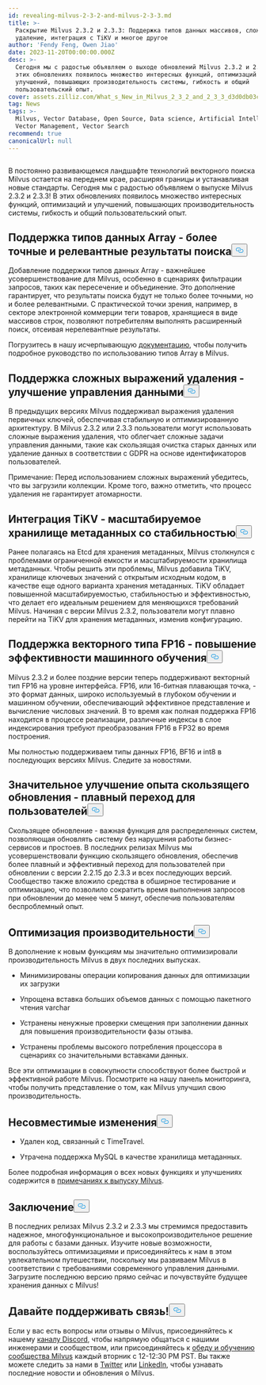 ```yaml
---
id: revealing-milvus-2-3-2-and-milvus-2-3-3.md
title: >-
  Раскрытие Milvus 2.3.2 и 2.3.3: Поддержка типов данных массивов, сложное
  удаление, интеграция с TiKV и многое другое
author: 'Fendy Feng, Owen Jiao'
date: 2023-11-20T00:00:00.000Z
desc: >-
  Сегодня мы с радостью объявляем о выходе обновлений Milvus 2.3.2 и 2.3.3! В
  этих обновлениях появилось множество интересных функций, оптимизаций и
  улучшений, повышающих производительность системы, гибкость и общий
  пользовательский опыт.
cover: assets.zilliz.com/What_s_New_in_Milvus_2_3_2_and_2_3_3_d3d0db03c3.png
tag: News
tags: >-
  Milvus, Vector Database, Open Source, Data science, Artificial Intelligence,
  Vector Management, Vector Search
recommend: true
canonicalUrl: null
---
```

<p>
  <span class="img-wrapper">
    <img translate="no" src="https://assets.zilliz.com/What_s_New_in_Milvus_2_3_2_and_2_3_3_d3d0db03c3.png" alt="" class="doc-image" id="" />
    <span></span>
  </span>
</p>
<p>В постоянно развивающемся ландшафте технологий векторного поиска Milvus остается на переднем крае, расширяя границы и устанавливая новые стандарты. Сегодня мы с радостью объявляем о выпуске Milvus 2.3.2 и 2.3.3! В этих обновлениях появилось множество интересных функций, оптимизаций и улучшений, повышающих производительность системы, гибкость и общий пользовательский опыт.</p>
<h2 id="Support-for-Array-data-types---making-search-results-more-accurate-and-relevant" class="common-anchor-header">Поддержка типов данных Array - более точные и релевантные результаты поиска<button data-href="#Support-for-Array-data-types---making-search-results-more-accurate-and-relevant" class="anchor-icon" translate="no">
      <svg translate="no"
        aria-hidden="true"
        focusable="false"
        height="20"
        version="1.1"
        viewBox="0 0 16 16"
        width="16"
      >
        <path
          fill="#0092E4"
          fill-rule="evenodd"
          d="M4 9h1v1H4c-1.5 0-3-1.69-3-3.5S2.55 3 4 3h4c1.45 0 3 1.69 3 3.5 0 1.41-.91 2.72-2 3.25V8.59c.58-.45 1-1.27 1-2.09C10 5.22 8.98 4 8 4H4c-.98 0-2 1.22-2 2.5S3 9 4 9zm9-3h-1v1h1c1 0 2 1.22 2 2.5S13.98 12 13 12H9c-.98 0-2-1.22-2-2.5 0-.83.42-1.64 1-2.09V6.25c-1.09.53-2 1.84-2 3.25C6 11.31 7.55 13 9 13h4c1.45 0 3-1.69 3-3.5S14.5 6 13 6z"
        ></path>
      </svg>
    </button></h2><p>Добавление поддержки типов данных Array - важнейшее усовершенствование для Milvus, особенно в сценариях фильтрации запросов, таких как пересечение и объединение. Это дополнение гарантирует, что результаты поиска будут не только более точными, но и более релевантными. С практической точки зрения, например, в секторе электронной коммерции теги товаров, хранящиеся в виде массивов строк, позволяют потребителям выполнять расширенный поиск, отсеивая нерелевантные результаты.</p>
<p>Погрузитесь в нашу исчерпывающую <a href="https://milvus.io/docs/array_data_type.md">документацию</a>, чтобы получить подробное руководство по использованию типов Array в Milvus.</p>
<h2 id="Support-for-complex-delete-expressions---improving-your-data-management" class="common-anchor-header">Поддержка сложных выражений удаления - улучшение управления данными<button data-href="#Support-for-complex-delete-expressions---improving-your-data-management" class="anchor-icon" translate="no">
      <svg translate="no"
        aria-hidden="true"
        focusable="false"
        height="20"
        version="1.1"
        viewBox="0 0 16 16"
        width="16"
      >
        <path
          fill="#0092E4"
          fill-rule="evenodd"
          d="M4 9h1v1H4c-1.5 0-3-1.69-3-3.5S2.55 3 4 3h4c1.45 0 3 1.69 3 3.5 0 1.41-.91 2.72-2 3.25V8.59c.58-.45 1-1.27 1-2.09C10 5.22 8.98 4 8 4H4c-.98 0-2 1.22-2 2.5S3 9 4 9zm9-3h-1v1h1c1 0 2 1.22 2 2.5S13.98 12 13 12H9c-.98 0-2-1.22-2-2.5 0-.83.42-1.64 1-2.09V6.25c-1.09.53-2 1.84-2 3.25C6 11.31 7.55 13 9 13h4c1.45 0 3-1.69 3-3.5S14.5 6 13 6z"
        ></path>
      </svg>
    </button></h2><p>В предыдущих версиях Milvus поддерживал выражения удаления первичных ключей, обеспечивая стабильную и оптимизированную архитектуру. В Milvus 2.3.2 или 2.3.3 пользователи могут использовать сложные выражения удаления, что облегчает сложные задачи управления данными, такие как скользящая очистка старых данных или удаление данных в соответствии с GDPR на основе идентификаторов пользователей.</p>
<p>Примечание: Перед использованием сложных выражений убедитесь, что вы загрузили коллекции. Кроме того, важно отметить, что процесс удаления не гарантирует атомарности.</p>
<h2 id="TiKV-integration---scalable-metadata-storage-with-stability" class="common-anchor-header">Интеграция TiKV - масштабируемое хранилище метаданных со стабильностью<button data-href="#TiKV-integration---scalable-metadata-storage-with-stability" class="anchor-icon" translate="no">
      <svg translate="no"
        aria-hidden="true"
        focusable="false"
        height="20"
        version="1.1"
        viewBox="0 0 16 16"
        width="16"
      >
        <path
          fill="#0092E4"
          fill-rule="evenodd"
          d="M4 9h1v1H4c-1.5 0-3-1.69-3-3.5S2.55 3 4 3h4c1.45 0 3 1.69 3 3.5 0 1.41-.91 2.72-2 3.25V8.59c.58-.45 1-1.27 1-2.09C10 5.22 8.98 4 8 4H4c-.98 0-2 1.22-2 2.5S3 9 4 9zm9-3h-1v1h1c1 0 2 1.22 2 2.5S13.98 12 13 12H9c-.98 0-2-1.22-2-2.5 0-.83.42-1.64 1-2.09V6.25c-1.09.53-2 1.84-2 3.25C6 11.31 7.55 13 9 13h4c1.45 0 3-1.69 3-3.5S14.5 6 13 6z"
        ></path>
      </svg>
    </button></h2><p>Ранее полагаясь на Etcd для хранения метаданных, Milvus столкнулся с проблемами ограниченной емкости и масштабируемости хранилища метаданных. Чтобы решить эти проблемы, Milvus добавила TiKV, хранилище ключевых значений с открытым исходным кодом, в качестве еще одного варианта хранения метаданных. TiKV обладает повышенной масштабируемостью, стабильностью и эффективностью, что делает его идеальным решением для меняющихся требований Milvus. Начиная с версии Milvus 2.3.2, пользователи могут плавно перейти на TiKV для хранения метаданных, изменив конфигурацию.</p>
<h2 id="Support-for-FP16-vector-type---embracing-machine-learning-efficiency" class="common-anchor-header">Поддержка векторного типа FP16 - повышение эффективности машинного обучения<button data-href="#Support-for-FP16-vector-type---embracing-machine-learning-efficiency" class="anchor-icon" translate="no">
      <svg translate="no"
        aria-hidden="true"
        focusable="false"
        height="20"
        version="1.1"
        viewBox="0 0 16 16"
        width="16"
      >
        <path
          fill="#0092E4"
          fill-rule="evenodd"
          d="M4 9h1v1H4c-1.5 0-3-1.69-3-3.5S2.55 3 4 3h4c1.45 0 3 1.69 3 3.5 0 1.41-.91 2.72-2 3.25V8.59c.58-.45 1-1.27 1-2.09C10 5.22 8.98 4 8 4H4c-.98 0-2 1.22-2 2.5S3 9 4 9zm9-3h-1v1h1c1 0 2 1.22 2 2.5S13.98 12 13 12H9c-.98 0-2-1.22-2-2.5 0-.83.42-1.64 1-2.09V6.25c-1.09.53-2 1.84-2 3.25C6 11.31 7.55 13 9 13h4c1.45 0 3-1.69 3-3.5S14.5 6 13 6z"
        ></path>
      </svg>
    </button></h2><p>Milvus 2.3.2 и более поздние версии теперь поддерживают векторный тип FP16 на уровне интерфейса. FP16, или 16-битная плавающая точка, - это формат данных, широко используемый в глубоком обучении и машинном обучении, обеспечивающий эффективное представление и вычисление числовых значений. В то время как полная поддержка FP16 находится в процессе реализации, различные индексы в слое индексирования требуют преобразования FP16 в FP32 во время построения.</p>
<p>Мы полностью поддерживаем типы данных FP16, BF16 и int8 в последующих версиях Milvus. Следите за новостями.</p>
<h2 id="Significant-improvement-in-the-rolling-upgrade-experience---seamless-transition-for-users" class="common-anchor-header">Значительное улучшение опыта скользящего обновления - плавный переход для пользователей<button data-href="#Significant-improvement-in-the-rolling-upgrade-experience---seamless-transition-for-users" class="anchor-icon" translate="no">
      <svg translate="no"
        aria-hidden="true"
        focusable="false"
        height="20"
        version="1.1"
        viewBox="0 0 16 16"
        width="16"
      >
        <path
          fill="#0092E4"
          fill-rule="evenodd"
          d="M4 9h1v1H4c-1.5 0-3-1.69-3-3.5S2.55 3 4 3h4c1.45 0 3 1.69 3 3.5 0 1.41-.91 2.72-2 3.25V8.59c.58-.45 1-1.27 1-2.09C10 5.22 8.98 4 8 4H4c-.98 0-2 1.22-2 2.5S3 9 4 9zm9-3h-1v1h1c1 0 2 1.22 2 2.5S13.98 12 13 12H9c-.98 0-2-1.22-2-2.5 0-.83.42-1.64 1-2.09V6.25c-1.09.53-2 1.84-2 3.25C6 11.31 7.55 13 9 13h4c1.45 0 3-1.69 3-3.5S14.5 6 13 6z"
        ></path>
      </svg>
    </button></h2><p>Скользящее обновление - важная функция для распределенных систем, позволяющая обновлять систему без нарушения работы бизнес-сервисов и простоев. В последних релизах Milvus мы усовершенствовали функцию скользящего обновления, обеспечив более плавный и эффективный переход для пользователей при обновлении с версии 2.2.15 до 2.3.3 и всех последующих версий. Сообщество также вложило средства в обширное тестирование и оптимизацию, что позволило сократить время выполнения запросов при обновлении до менее чем 5 минут, обеспечив пользователям беспроблемный опыт.</p>
<h2 id="Performance-optimization" class="common-anchor-header">Оптимизация производительности<button data-href="#Performance-optimization" class="anchor-icon" translate="no">
      <svg translate="no"
        aria-hidden="true"
        focusable="false"
        height="20"
        version="1.1"
        viewBox="0 0 16 16"
        width="16"
      >
        <path
          fill="#0092E4"
          fill-rule="evenodd"
          d="M4 9h1v1H4c-1.5 0-3-1.69-3-3.5S2.55 3 4 3h4c1.45 0 3 1.69 3 3.5 0 1.41-.91 2.72-2 3.25V8.59c.58-.45 1-1.27 1-2.09C10 5.22 8.98 4 8 4H4c-.98 0-2 1.22-2 2.5S3 9 4 9zm9-3h-1v1h1c1 0 2 1.22 2 2.5S13.98 12 13 12H9c-.98 0-2-1.22-2-2.5 0-.83.42-1.64 1-2.09V6.25c-1.09.53-2 1.84-2 3.25C6 11.31 7.55 13 9 13h4c1.45 0 3-1.69 3-3.5S14.5 6 13 6z"
        ></path>
      </svg>
    </button></h2><p>В дополнение к новым функциям мы значительно оптимизировали производительность Milvus в двух последних выпусках.</p>
<ul>
<li><p>Минимизированы операции копирования данных для оптимизации их загрузки</p></li>
<li><p>Упрощена вставка больших объемов данных с помощью пакетного чтения varchar</p></li>
<li><p>Устранены ненужные проверки смещения при заполнении данных для повышения производительности фазы отзыва.</p></li>
<li><p>Устранены проблемы высокого потребления процессора в сценариях со значительными вставками данных.</p></li>
</ul>
<p>Все эти оптимизации в совокупности способствуют более быстрой и эффективной работе Milvus. Посмотрите на нашу панель мониторинга, чтобы получить представление о том, как Milvus улучшил свою производительность.</p>
<h2 id="Incompatible-changes" class="common-anchor-header">Несовместимые изменения<button data-href="#Incompatible-changes" class="anchor-icon" translate="no">
      <svg translate="no"
        aria-hidden="true"
        focusable="false"
        height="20"
        version="1.1"
        viewBox="0 0 16 16"
        width="16"
      >
        <path
          fill="#0092E4"
          fill-rule="evenodd"
          d="M4 9h1v1H4c-1.5 0-3-1.69-3-3.5S2.55 3 4 3h4c1.45 0 3 1.69 3 3.5 0 1.41-.91 2.72-2 3.25V8.59c.58-.45 1-1.27 1-2.09C10 5.22 8.98 4 8 4H4c-.98 0-2 1.22-2 2.5S3 9 4 9zm9-3h-1v1h1c1 0 2 1.22 2 2.5S13.98 12 13 12H9c-.98 0-2-1.22-2-2.5 0-.83.42-1.64 1-2.09V6.25c-1.09.53-2 1.84-2 3.25C6 11.31 7.55 13 9 13h4c1.45 0 3-1.69 3-3.5S14.5 6 13 6z"
        ></path>
      </svg>
    </button></h2><ul>
<li><p>Удален код, связанный с TimeTravel.</p></li>
<li><p>Утрачена поддержка MySQL в качестве хранилища метаданных.</p></li>
</ul>
<p>Более подробная информация о всех новых функциях и улучшениях содержится в <a href="https://milvus.io/docs/release_notes.md">примечаниях к выпуску Milvus</a>.</p>
<h2 id="Conclusion" class="common-anchor-header">Заключение<button data-href="#Conclusion" class="anchor-icon" translate="no">
      <svg translate="no"
        aria-hidden="true"
        focusable="false"
        height="20"
        version="1.1"
        viewBox="0 0 16 16"
        width="16"
      >
        <path
          fill="#0092E4"
          fill-rule="evenodd"
          d="M4 9h1v1H4c-1.5 0-3-1.69-3-3.5S2.55 3 4 3h4c1.45 0 3 1.69 3 3.5 0 1.41-.91 2.72-2 3.25V8.59c.58-.45 1-1.27 1-2.09C10 5.22 8.98 4 8 4H4c-.98 0-2 1.22-2 2.5S3 9 4 9zm9-3h-1v1h1c1 0 2 1.22 2 2.5S13.98 12 13 12H9c-.98 0-2-1.22-2-2.5 0-.83.42-1.64 1-2.09V6.25c-1.09.53-2 1.84-2 3.25C6 11.31 7.55 13 9 13h4c1.45 0 3-1.69 3-3.5S14.5 6 13 6z"
        ></path>
      </svg>
    </button></h2><p>В последних релизах Milvus 2.3.2 и 2.3.3 мы стремимся предоставить надежное, многофункциональное и высокопроизводительное решение для работы с базами данных. Изучите новые возможности, воспользуйтесь оптимизациями и присоединяйтесь к нам в этом увлекательном путешествии, поскольку мы развиваем Milvus в соответствии с требованиями современного управления данными. Загрузите последнюю версию прямо сейчас и почувствуйте будущее хранения данных с Milvus!</p>
<h2 id="Let’s-keep-in-touch" class="common-anchor-header">Давайте поддерживать связь!<button data-href="#Let’s-keep-in-touch" class="anchor-icon" translate="no">
      <svg translate="no"
        aria-hidden="true"
        focusable="false"
        height="20"
        version="1.1"
        viewBox="0 0 16 16"
        width="16"
      >
        <path
          fill="#0092E4"
          fill-rule="evenodd"
          d="M4 9h1v1H4c-1.5 0-3-1.69-3-3.5S2.55 3 4 3h4c1.45 0 3 1.69 3 3.5 0 1.41-.91 2.72-2 3.25V8.59c.58-.45 1-1.27 1-2.09C10 5.22 8.98 4 8 4H4c-.98 0-2 1.22-2 2.5S3 9 4 9zm9-3h-1v1h1c1 0 2 1.22 2 2.5S13.98 12 13 12H9c-.98 0-2-1.22-2-2.5 0-.83.42-1.64 1-2.09V6.25c-1.09.53-2 1.84-2 3.25C6 11.31 7.55 13 9 13h4c1.45 0 3-1.69 3-3.5S14.5 6 13 6z"
        ></path>
      </svg>
    </button></h2><p>Если у вас есть вопросы или отзывы о Milvus, присоединяйтесь к нашему <a href="https://discord.com/invite/8uyFbECzPX">каналу Discord</a>, чтобы напрямую общаться с нашими инженерами и сообществом, или присоединяйтесь к <a href="https://discord.com/invite/RjNbk8RR4f">обеду и обучению сообщества Milvus</a> каждый вторник с 12-12:30 PM PST. Вы также можете следить за нами в <a href="https://twitter.com/milvusio">Twitter</a> или <a href="https://www.linkedin.com/company/the-milvus-project">LinkedIn</a>, чтобы узнавать последние новости и обновления о Milvus.</p>
